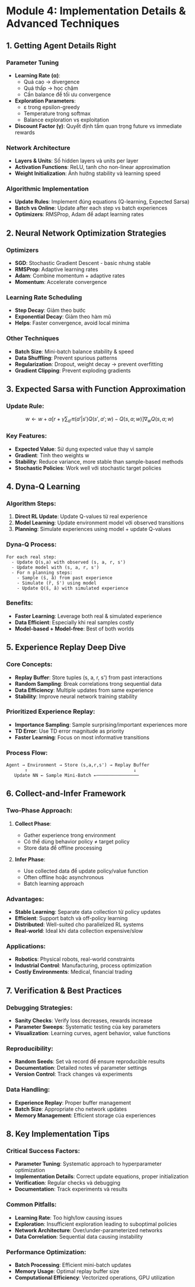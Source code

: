 
# Module 4: Implementation Details & Advanced Techniques

## 1. Getting Agent Details Right

### Parameter Tuning
- **Learning Rate (α)**: 
  - Quá cao → divergence
  - Quá thấp → học chậm
  - Cần balance để tối ưu convergence
- **Exploration Parameters**:
  - ε trong epsilon-greedy
  - Temperature trong softmax
  - Balance exploration vs exploitation
- **Discount Factor (γ)**: Quyết định tầm quan trọng future vs immediate rewards

### Network Architecture
- **Layers & Units**: Số hidden layers và units per layer
- **Activation Functions**: ReLU, tanh cho non-linear approximation
- **Weight Initialization**: Ảnh hưởng stability và learning speed

### Algorithmic Implementation
- **Update Rules**: Implement đúng equations (Q-learning, Expected Sarsa)
- **Batch vs Online**: Update after each step vs batch experiences
- **Optimizers**: RMSProp, Adam để adapt learning rates

## 2. Neural Network Optimization Strategies

### Optimizers
- **SGD**: Stochastic Gradient Descent - basic nhưng stable
- **RMSProp**: Adaptive learning rates
- **Adam**: Combine momentum + adaptive rates
- **Momentum**: Accelerate convergence

### Learning Rate Scheduling
- **Step Decay**: Giảm theo bước
- **Exponential Decay**: Giảm theo hàm mũ
- **Helps**: Faster convergence, avoid local minima

### Other Techniques
- **Batch Size**: Mini-batch balance stability & speed
- **Data Shuffling**: Prevent spurious patterns
- **Regularization**: Dropout, weight decay → prevent overfitting
- **Gradient Clipping**: Prevent exploding gradients

## 3. Expected Sarsa with Function Approximation

### Update Rule:
$$w \leftarrow w + \alpha \left[ r + \gamma \sum_{a'} \pi(a'|s') Q(s', a'; w) - Q(s, a; w) \right] \nabla_w Q(s, a; w)$$

### Key Features:
- **Expected Value**: Sử dụng expected value thay vì sample
- **Gradient**: Tính theo weights w
- **Stability**: Reduce variance, more stable than sample-based methods
- **Stochastic Policies**: Work well với stochastic target policies

## 4. Dyna-Q Learning

### Algorithm Steps:
1. **Direct RL Update**: Update Q-values từ real experience
2. **Model Learning**: Update environment model với observed transitions
3. **Planning**: Simulate experiences using model + update Q-values

### Dyna-Q Process:
```
For each real step:
  - Update Q(s,a) with observed (s, a, r, s')
  - Update model with (s, a, r, s')
  - For n planning steps:
    - Sample (ŝ, â) from past experience
    - Simulate (r̂, ŝ') using model
    - Update Q(ŝ, â) with simulated experience
```

### Benefits:
- **Faster Learning**: Leverage both real & simulated experience
- **Data Efficient**: Especially khi real samples costly
- **Model-based + Model-free**: Best of both worlds

## 5. Experience Replay Deep Dive

### Core Concepts:
- **Replay Buffer**: Store tuples (s, a, r, s') from past interactions
- **Random Sampling**: Break correlations trong sequential data
- **Data Efficiency**: Multiple updates from same experience
- **Stability**: Improve neural network training stability

### Prioritized Experience Replay:
- **Importance Sampling**: Sample surprising/important experiences more
- **TD Error**: Use TD error magnitude as priority
- **Faster Learning**: Focus on most informative transitions

### Process Flow:
```
Agent → Environment → Store (s,a,r,s') → Replay Buffer
       ↑                                        ↓
   Update NN ← Sample Mini-Batch ←────────────────
```

## 6. Collect-and-Infer Framework

### Two-Phase Approach:
1. **Collect Phase**: 
   - Gather experience trong environment
   - Có thể dùng behavior policy ≠ target policy
   - Store data để offline processing

2. **Infer Phase**:
   - Use collected data để update policy/value function
   - Often offline hoặc asynchronous
   - Batch learning approach

### Advantages:
- **Stable Learning**: Separate data collection từ policy updates
- **Efficient**: Support batch và off-policy learning
- **Distributed**: Well-suited cho parallelized RL systems
- **Real-world**: Ideal khi data collection expensive/slow

### Applications:
- **Robotics**: Physical robots, real-world constraints
- **Industrial Control**: Manufacturing, process optimization
- **Costly Environments**: Medical, financial trading

## 7. Verification & Best Practices

### Debugging Strategies:
- **Sanity Checks**: Verify loss decreases, rewards increase
- **Parameter Sweeps**: Systematic testing của key parameters
- **Visualization**: Learning curves, agent behavior, value functions

### Reproducibility:
- **Random Seeds**: Set và record để ensure reproducible results
- **Documentation**: Detailed notes về parameter settings
- **Version Control**: Track changes và experiments

### Data Handling:
- **Experience Replay**: Proper buffer management
- **Batch Size**: Appropriate cho network updates
- **Memory Management**: Efficient storage của experiences

## 8. Key Implementation Tips

### Critical Success Factors:
- **Parameter Tuning**: Systematic approach to hyperparameter optimization
- **Implementation Details**: Correct update equations, proper initialization
- **Verification**: Regular checks và debugging
- **Documentation**: Track experiments và results

### Common Pitfalls:
- **Learning Rate**: Too high/low causing issues
- **Exploration**: Insufficient exploration leading to suboptimal policies
- **Network Architecture**: Over/under-parameterized networks
- **Data Correlation**: Sequential data causing instability

### Performance Optimization:
- **Batch Processing**: Efficient mini-batch updates
- **Memory Usage**: Optimal replay buffer size
- **Computational Efficiency**: Vectorized operations, GPU utilization
